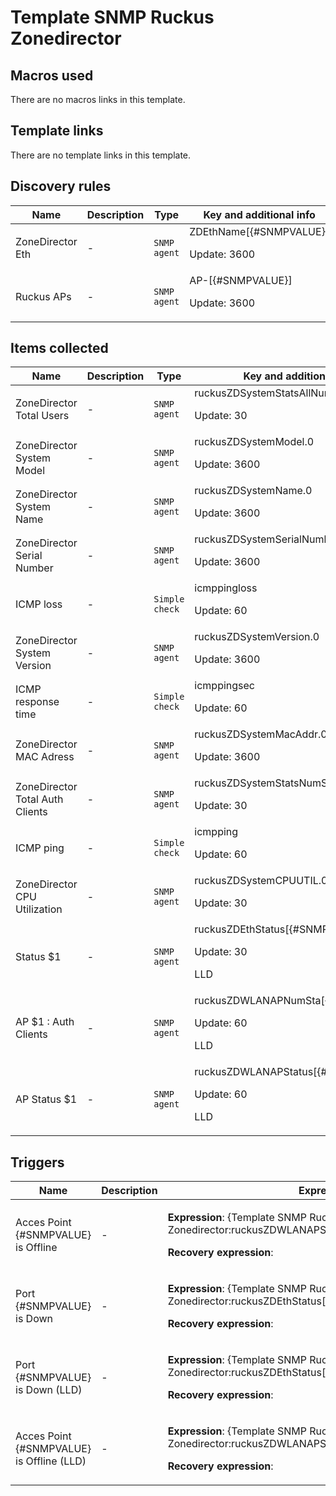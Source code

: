 # Template SNMP Ruckus Zonedirector

## Macros used

There are no macros links in this template.

## Template links

There are no template links in this template.

## Discovery rules

|Name|Description|Type|Key and additional info|
|----|-----------|----|----|
|ZoneDirector Eth|<p>-</p>|`SNMP agent`|ZDEthName[{#SNMPVALUE}]<p>Update: 3600</p>|
|Ruckus APs|<p>-</p>|`SNMP agent`|AP-[{#SNMPVALUE}]<p>Update: 3600</p>|


## Items collected

|Name|Description|Type|Key and additional info|
|----|-----------|----|----|
|ZoneDirector Total Users|<p>-</p>|`SNMP agent`|ruckusZDSystemStatsAllNumSta<p>Update: 30</p>|
|ZoneDirector System Model|<p>-</p>|`SNMP agent`|ruckusZDSystemModel.0<p>Update: 3600</p>|
|ZoneDirector System Name|<p>-</p>|`SNMP agent`|ruckusZDSystemName.0<p>Update: 3600</p>|
|ZoneDirector Serial Number|<p>-</p>|`SNMP agent`|ruckusZDSystemSerialNumber.0<p>Update: 3600</p>|
|ICMP loss|<p>-</p>|`Simple check`|icmppingloss<p>Update: 60</p>|
|ZoneDirector System Version|<p>-</p>|`SNMP agent`|ruckusZDSystemVersion.0<p>Update: 3600</p>|
|ICMP response time|<p>-</p>|`Simple check`|icmppingsec<p>Update: 60</p>|
|ZoneDirector MAC Adress|<p>-</p>|`SNMP agent`|ruckusZDSystemMacAddr.0<p>Update: 3600</p>|
|ZoneDirector Total Auth Clients|<p>-</p>|`SNMP agent`|ruckusZDSystemStatsNumSta.0<p>Update: 30</p>|
|ICMP ping|<p>-</p>|`Simple check`|icmpping<p>Update: 60</p>|
|ZoneDirector CPU Utilization|<p>-</p>|`SNMP agent`|ruckusZDSystemCPUUTIL.0<p>Update: 30</p>|
|Status $1|<p>-</p>|`SNMP agent`|ruckusZDEthStatus[{#SNMPVALUE}]<p>Update: 30</p><p>LLD</p>|
|AP $1 : Auth Clients|<p>-</p>|`SNMP agent`|ruckusZDWLANAPNumSta[{#SNMPVALUE}]<p>Update: 60</p><p>LLD</p>|
|AP Status $1|<p>-</p>|`SNMP agent`|ruckusZDWLANAPStatus[{#SNMPVALUE}]<p>Update: 60</p><p>LLD</p>|


## Triggers

|Name|Description|Expression|Priority|
|----|-----------|----------|--------|
|Acces Point {#SNMPVALUE} is Offline|<p>-</p>|<p>**Expression**: {Template SNMP Ruckus Zonedirector:ruckusZDWLANAPStatus[{#SNMPVALUE}].last(0)}=0</p><p>**Recovery expression**: </p>|average|
|Port {#SNMPVALUE} is Down|<p>-</p>|<p>**Expression**: {Template SNMP Ruckus Zonedirector:ruckusZDEthStatus[{#SNMPVALUE}].last(0)}=2</p><p>**Recovery expression**: </p>|high|
|Port {#SNMPVALUE} is Down (LLD)|<p>-</p>|<p>**Expression**: {Template SNMP Ruckus Zonedirector:ruckusZDEthStatus[{#SNMPVALUE}].last(0)}=2</p><p>**Recovery expression**: </p>|high|
|Acces Point {#SNMPVALUE} is Offline (LLD)|<p>-</p>|<p>**Expression**: {Template SNMP Ruckus Zonedirector:ruckusZDWLANAPStatus[{#SNMPVALUE}].last(0)}=0</p><p>**Recovery expression**: </p>|average|

